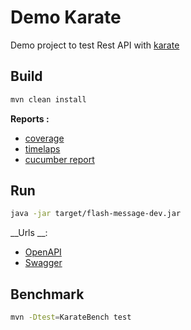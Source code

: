 # Demo Karate

Demo project to test Rest API with [karate](https://github.com/intuit/karate)

## Build

```bash
mvn clean install
```

__Reports :__

* [coverage](/target/site/jacoco/index.html)
* [timelaps](/target/surefire-reports/timeline.html)
* [cucumber report](/target/cucumber-html-reports/overview-features.html)

## Run

```bash
java -jar target/flash-message-dev.jar
```

__Urls __:

* [OpenAPI](http://127.0.0.1:8080/v2/api-docs)
* [Swagger](http://127.0.0.1:8080/swagger-ui.html)

## Benchmark

```bash
mvn -Dtest=KarateBench test
```
